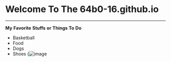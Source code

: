 # Welcome To The 64b0-16.github.io
---
**My** **Favorite** **Stuffs** **or** **Things** **To** **Do**
- Basketball
- Food
- Dogs 
- Shoes 
(![image](https://user-images.githubusercontent.com/118244660/202086382-ac88a282-7e8c-4582-badf-4441e9c3b689.png)
